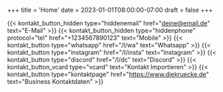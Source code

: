 +++
title = 'Home'
date = 2023-01-01T08:00:00-07:00
draft = false
+++

{{< kontakt_button_hidden type="hiddenemail" href="deine@email.de" text="E-Mail" >}}
{{< kontakt_button_hidden type="hiddenphone" protocol="tel" href="+1234567890123" text="Mobile" >}}
{{< kontakt_button type="whatsapp" href="/l/wa" text="Whatsapp" >}}
{{< kontakt_button type="instagram" href="/l/insta" text="Instagram" >}}
{{< kontakt_button type="discord" href="/l/dc" text="Discord" >}}
{{< kontakt_button_vcard type="vcard" text="Kontakt Importieren" >}}
{{< kontakt_button type="kontaktpage" href="https://www.diekruecke.de" text="Business Kontaktdaten" >}}
